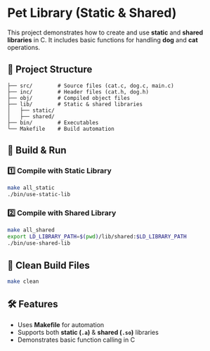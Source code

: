 # Pet Library (Static & Shared)

This project demonstrates how to create and use **static** and **shared libraries** in C. It includes basic functions for handling **dog** and **cat** operations.

## 📁 Project Structure
```
├── src/        # Source files (cat.c, dog.c, main.c)
├── inc/        # Header files (cat.h, dog.h)
├── obj/        # Compiled object files
├── lib/        # Static & shared libraries
│   ├── static/
│   ├── shared/
├── bin/        # Executables
└── Makefile    # Build automation
```

## 🚀 Build & Run

### 1️⃣ Compile with **Static Library**
```sh
make all_static
./bin/use-static-lib
```

### 2️⃣ Compile with **Shared Library**
```sh
make all_shared
export LD_LIBRARY_PATH=$(pwd)/lib/shared:$LD_LIBRARY_PATH
./bin/use-shared-lib
```

## 🧹 Clean Build Files
```sh
make clean
```

## 🛠 Features
- Uses **Makefile** for automation
- Supports both **static (`.a`)** & **shared (`.so`)** libraries
- Demonstrates basic function calling in C

